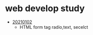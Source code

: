 web develop study
=================

* [20210102](https://github.com/sxzeu/web/blob/main/20210102.html)
  + HTML form tag radio,text, secelct

